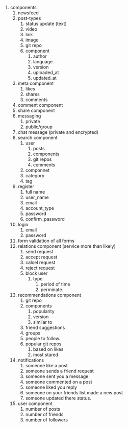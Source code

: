 1. components
	1. newsfeed
	2. post-types
		1. status update (text)
		2. video
		3. link
		4. image
		5. git repo
		6. component
			1. author
			2. language
			3. version
			4. uploaded_at
			5. updated_at
	3. meta component
		1. likes
		2. shares
		3. comments
	4. comment component
	5. share component
	6. messaging
		1. private
		2. public/group
	7. chat message (private and encrypted)
	8. search component
		1. user
			1. posts
			2. components
			3. git repos
			4. comments
		2. componnet
		3. category
		4. tag
	9. register
		1. full name
		2. user_name
		3. email
		4. account_type
		5. password
		6. confirm_password
	10. login
		1. email
		2. password
	11. form validation of all forms
	12. relations component (service more than likely)
		1. send request
		2. accept request
		3. calcel request
		4. reject request
		5. block user
			1. type
				1. period of time
				2. perminate.
	13. recommendations component
		1. git repo
		2. components
			1. popularity
			2. version
			3. similar to
		3. friend suggestions
		4. groups
		5. people to follow.
		6. popular git repos
			1. based on likes
			2. most stared
	14. notifications
		1. someone like a post
		2. someone sends a friend request
		3. someone sent you a message
		4. someone commented on a post 
		5. someone liked you reply
		6. someone on your friends list made a new post
		7. someone updated there status.
	15. user component
		1. number of posts
		2. number of friends
		3. number of followers